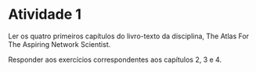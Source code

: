 # Atividade 1
Ler os quatro primeiros capítulos do livro-texto da disciplina, The Atlas For The Aspiring Network Scientist.

Responder aos exercícios correspondentes aos capítulos 2, 3 e 4.